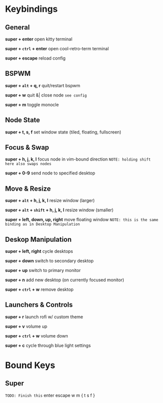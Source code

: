 # Keybindings

## General 

**super + enter**
	open kitty terminal 

**super + `ctrl` + enter**
	open cool-retro-term terminal 

**super + escape**
	reload config 

## BSPWM

**super + `alt` + q, r**
	quit/restart bspwm

**super + w**
	quit &| close node
	`see config`

**super + m**
	toggle monocle

## Node State

**super + t, s, f**
	set window state
	(tiled, floating, fullscreen)

## Focus & Swap

**super + h, j, k, l**
	focus node in vim-bound direction
	`NOTE: holding shift here also swaps nodes`

**super + 0-9**
	send node to specified desktop 

## Move & Resize

**super + `alt` + h, j, k, l**
	resize window (larger)

**super + `alt` + `shift` + h, j, k, l**
	resize window (smaller)

**super + left, down, up, right**
	move floating window 
	`NOTE: this is the same binding as in Desktop Manipulation`

## Deskop Manipulation

**super + left, right**
	cycle desktops

**super + down**
	switch to secondary desktop

**super + up**
	switch to primary monitor

**super + n**
	add new desktop (on currently focused monitor)

**super + `ctrl` + w**
	remove desktop 

## Launchers & Controls

**super + r**
	launch rofi w/ custom theme

**super + v**
	volume up 

**super + `ctrl` + w**
	volume down

**super + c**
	cycle through blue light settings

# Bound Keys

## Super
`TODO: Finish this`
enter
escape
w 
m
{
	t
	s
	f
}